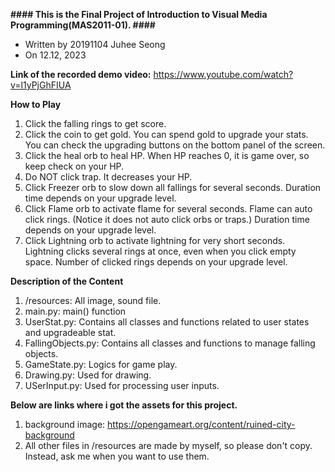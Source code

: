 **#### This is the Final Project of Introduction to Visual Media Programming(MAS2011-01). ####**
- Written by 20191104 Juhee Seong 
- On 12.12, 2023

**Link of the recorded demo video:** https://www.youtube.com/watch?v=l1yPjGhFIUA

**How to Play**
1. Click the falling rings to get score.
2. Click the coin to get gold. You can spend gold to upgrade your stats.
   You can check the upgrading buttons on the bottom panel of the screen.
3. Click the heal orb to heal HP. 
   When HP reaches 0, it is game over, so keep check on your HP.
4. Do NOT click trap. It decreases your HP.
5. Click Freezer orb to slow down all fallings for several seconds.
   Duration time depends on your upgrade level.
6. Click Flame orb to activate flame for several seconds.
   Flame can auto click rings. (Notice it does not auto click orbs or traps.)
   Duration time depends on your upgrade level.
7. Click Lightning orb to activate lightning for very short seconds.
   Lightning clicks several rings at once, even when you click empty space.
   Number of clicked rings depends on your upgrade level.


**Description of the Content**
1. /resources: All image, sound file.
2. main.py: main() function
3. UserStat.py: Contains all classes and functions related to user states and upgradeable stat.
4. FallingObjects.py: Contains all classes and functions to manage falling objects.
5. GameState.py: Logics for game play.
6. Drawing.py: Used for drawing.
7. USerInput.py: Used for processing user inputs.


**Below are links where i got the assets for this project.**
1. background image: https://opengameart.org/content/ruined-city-background
2. All other files in /resources are made by myself, so please don't copy. 
   Instead, ask me when you want to use them.